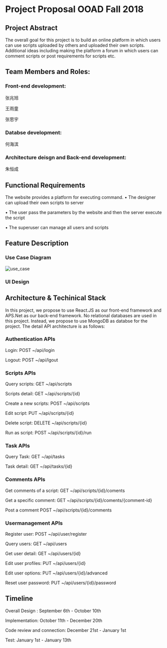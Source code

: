 # Project Proposal OOAD Fall 2018

## Project Abstract 

The overall goal for this project is to build an online platform in which users can use scripts uploaded by others and uploaded their own scripts. Additional ideas including making the platform a forum in which users can comment scripts or post requirements for scripts etc. 

## Team Members and Roles:

### Front-end development:

张兆旭

王雨童

张思宇 

### Databse development:

何海滨

### Architecture deisgn and Back-end development:

朱恒成

## Functional Requirements

The website provides a platform for executing command.
• The designer can upload their own scripts to server 

• The user pass the parameters by the website and then the server
execute the script 

• The superuser can manage all users and scripts 

## Feature Description

### Use Case Diagram

![use_case](hhttps://raw.githubusercontent.com/Henrycobaltech/SUSTechLambda/master/Openning%20report%20and%20pre/img/use_case.png?token=Ao4MmdNZhgh6Wxnc4dbhi4zgzAM-UpFCks5byEuIwA%3D%3D)

### UI Design 



## Architecture & Techinical Stack

In this project, we propose to use React.JS as our front-end framework and APS.Net as our back-end framework. No relational databases are used in this project. Instead, we propose to use MongoDB as databse for the project. The detail API architecture is as follows:

### Authentication APIs

Login: POST ~/api/login

Logout:  POST ~/api/lgout

### Scripts APIs

Query scripts: GET ~/api/scripts 

Scripts detail: GET ~/api/scripts/{id}



Create a new scripts: POST ~/api/scripts

Edit script: PUT ~/api/scripts/{id}

Delete script: DELETE ~/api/scripts/{id}

Run as script: POST ~/api/scripts/{id}/run

### Task APIs

Query Task: GET ~/api/tasks

Task detail: GET ~/api/tasks/{id}

### Comments APIs

Get comments of a script: GET ~/api/scripts/{id}/coments

Get a specific comment:  GET ~/api/scripts/{id}/coments/{comment-id}

Post a comment POST ~/api/scripts/{id}/comments

### Usermanagement APIs

Register user: POST ~/api/user/register

Query users: GET ~/api/users

Get user detail: GET ~/api/users/{id}

Edit user profiles: PUT  ~/api/users/{id}

Edit user options: PUT  ~/api/users/{id}/advanced

Reset user password: PUT  ~/api/users/{id}/password

## Timeline

Overall Design : September 6th - October 10th 

Implementation: October 11th - December 20th

Code review and connection: December 21st - January 1st

Test: January 1st - January 13th

